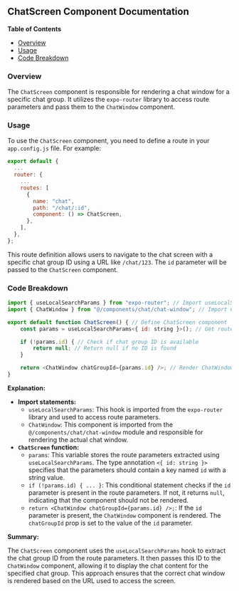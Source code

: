 ## ChatScreen Component Documentation

**Table of Contents**

* [Overview](#overview)
* [Usage](#usage)
* [Code Breakdown](#code-breakdown)

### Overview

The `ChatScreen` component is responsible for rendering a chat window for a specific chat group. It utilizes the `expo-router` library to access route parameters and pass them to the `ChatWindow` component.

### Usage

To use the `ChatScreen` component, you need to define a route in your `app.config.js` file. For example:

```javascript
export default {
  ...
  router: {
    ...
    routes: [
      {
        name: "chat",
        path: "/chat/:id",
        component: () => ChatScreen,
      },
    ],
  },
};
```

This route definition allows users to navigate to the chat screen with a specific chat group ID using a URL like `/chat/123`. The `id` parameter will be passed to the `ChatScreen` component.

### Code Breakdown

```javascript
import { useLocalSearchParams } from "expo-router"; // Import useLocalSearchParams hook
import { ChatWindow } from "@/components/chat/chat-window"; // Import ChatWindow component

export default function ChatScreen() { // Define ChatScreen component
    const params = useLocalSearchParams<{ id: string }>(); // Get route parameters using useLocalSearchParams

    if (!params.id) { // Check if chat group ID is available
        return null; // Return null if no ID is found
    }

    return <ChatWindow chatGroupId={params.id} />; // Render ChatWindow component with chat group ID
}
```

**Explanation:**

* **Import statements:**
    * `useLocalSearchParams`: This hook is imported from the `expo-router` library and used to access route parameters.
    * `ChatWindow`: This component is imported from the `@/components/chat/chat-window` module and responsible for rendering the actual chat window.
* **`ChatScreen` function:**
    * `params`: This variable stores the route parameters extracted using `useLocalSearchParams`. The type annotation `<{ id: string }>` specifies that the parameters should contain a key named `id` with a string value.
    * `if (!params.id) { ... }`: This conditional statement checks if the `id` parameter is present in the route parameters. If not, it returns `null`, indicating that the component should not be rendered.
    * `return <ChatWindow chatGroupId={params.id} />;`: If the `id` parameter is present, the `ChatWindow` component is rendered. The `chatGroupId` prop is set to the value of the `id` parameter. 

**Summary:**

The `ChatScreen` component uses the `useLocalSearchParams` hook to extract the chat group ID from the route parameters. It then passes this ID to the `ChatWindow` component, allowing it to display the chat content for the specified chat group. This approach ensures that the correct chat window is rendered based on the URL used to access the screen. 
